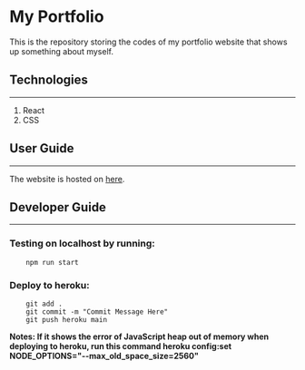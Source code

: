 # My Portfolio
This is the repository storing the codes of my portfolio website that shows up something about myself.

## Technologies
---
1) React
2) CSS

## User Guide
---
The website is hosted on <a class="font-weight-bolder" href="https://onghengkiat.herokuapp.com/">here</a>.

## Developer Guide
---
### Testing on localhost by running:

        npm run start

### Deploy to heroku:

        git add .
        git commit -m "Commit Message Here"
        git push heroku main

**Notes: If it shows the error of JavaScript heap out of memory when deploying to heroku, run this command heroku config:set NODE_OPTIONS="--max_old_space_size=2560"**


